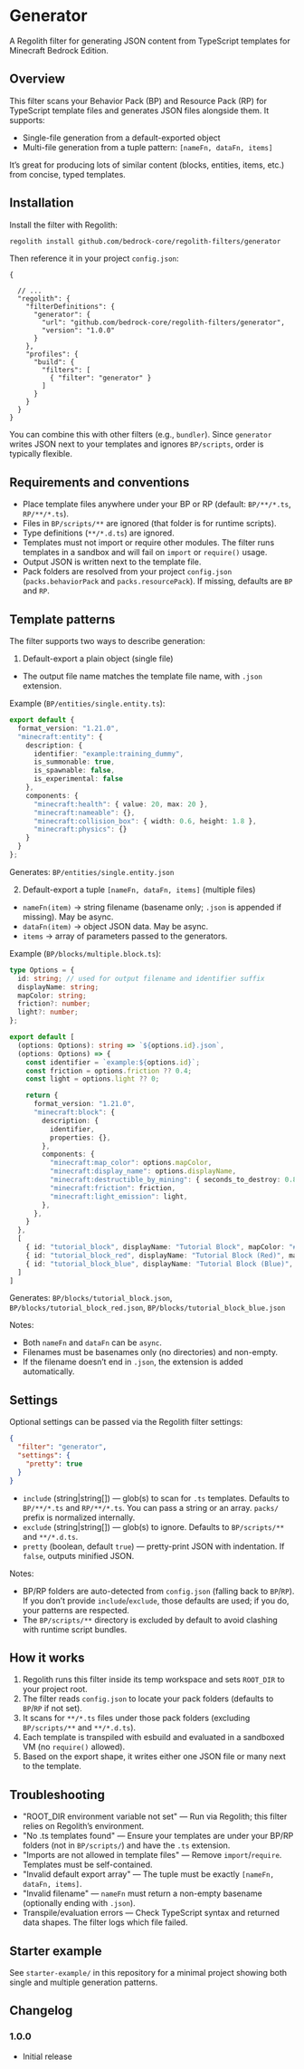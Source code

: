 # Generator

A Regolith filter for generating JSON content from TypeScript templates for Minecraft Bedrock Edition.

## Overview

This filter scans your Behavior Pack (BP) and Resource Pack (RP) for TypeScript template files and generates JSON files alongside them. It supports:

- Single-file generation from a default-exported object
- Multi-file generation from a tuple pattern: `[nameFn, dataFn, items]`

It’s great for producing lots of similar content (blocks, entities, items, etc.) from concise, typed templates.

## Installation

Install the filter with Regolith:

```bash
regolith install github.com/bedrock-core/regolith-filters/generator
```

Then reference it in your project `config.json`:

```jsonc
{

  // ...
  "regolith": {
    "filterDefinitions": {
      "generator": {
        "url": "github.com/bedrock-core/regolith-filters/generator",
        "version": "1.0.0"
      }
    },
    "profiles": {
      "build": {
        "filters": [
          { "filter": "generator" }
        ]
      }
    }
  }
}
```

You can combine this with other filters (e.g., `bundler`). Since `generator` writes JSON next to your templates and ignores `BP/scripts`, order is typically flexible.

## Requirements and conventions

- Place template files anywhere under your BP or RP (default: `BP/**/*.ts`, `RP/**/*.ts`).
- Files in `BP/scripts/**` are ignored (that folder is for runtime scripts).
- Type definitions (`**/*.d.ts`) are ignored.
- Templates must not import or require other modules. The filter runs templates in a sandbox and will fail on `import` or `require()` usage.
- Output JSON is written next to the template file.
- Pack folders are resolved from your project `config.json` (`packs.behaviorPack` and `packs.resourcePack`). If missing, defaults are `BP` and `RP`.

## Template patterns

The filter supports two ways to describe generation:

1) Default-export a plain object (single file)

- The output file name matches the template file name, with `.json` extension.

Example (`BP/entities/single.entity.ts`):

```ts
export default {
  format_version: "1.21.0",
  "minecraft:entity": {
    description: {
      identifier: "example:training_dummy",
      is_summonable: true,
      is_spawnable: false,
      is_experimental: false
    },
    components: {
      "minecraft:health": { value: 20, max: 20 },
      "minecraft:nameable": {},
      "minecraft:collision_box": { width: 0.6, height: 1.8 },
      "minecraft:physics": {}
    }
  }
};
```

Generates: `BP/entities/single.entity.json`

2) Default-export a tuple `[nameFn, dataFn, items]` (multiple files)

- `nameFn(item)` → string filename (basename only; `.json` is appended if missing). May be async.
- `dataFn(item)` → object JSON data. May be async.
- `items` → array of parameters passed to the generators.

Example (`BP/blocks/multiple.block.ts`):

```ts
type Options = {
  id: string; // used for output filename and identifier suffix
  displayName: string;
  mapColor: string;
  friction?: number;
  light?: number;
};

export default [
  (options: Options): string => `${options.id}.json`,
  (options: Options) => {
    const identifier = `example:${options.id}`;
    const friction = options.friction ?? 0.4;
    const light = options.light ?? 0;

    return {
      format_version: "1.21.0",
      "minecraft:block": {
        description: {
          identifier,
          properties: {},
        },
        components: {
          "minecraft:map_color": options.mapColor,
          "minecraft:display_name": options.displayName,
          "minecraft:destructible_by_mining": { seconds_to_destroy: 0.8 },
          "minecraft:friction": friction,
          "minecraft:light_emission": light,
        },
      },
    }
  },
  [
    { id: "tutorial_block", displayName: "Tutorial Block", mapColor: "#9acd32", friction: 0.6 },
    { id: "tutorial_block_red", displayName: "Tutorial Block (Red)", mapColor: "#c0392b" },
    { id: "tutorial_block_blue", displayName: "Tutorial Block (Blue)", mapColor: "#2980b9", light: 7 },
  ]
]
```

Generates: `BP/blocks/tutorial_block.json`, `BP/blocks/tutorial_block_red.json`, `BP/blocks/tutorial_block_blue.json`

Notes:

- Both `nameFn` and `dataFn` can be `async`.
- Filenames must be basenames only (no directories) and non-empty.
- If the filename doesn’t end in `.json`, the extension is added automatically.

## Settings

Optional settings can be passed via the Regolith filter settings:

```json
{
  "filter": "generator",
  "settings": {
    "pretty": true
  }
}
```

- `include` (string|string[]) — glob(s) to scan for `.ts` templates. Defaults to `BP/**/*.ts` and `RP/**/*.ts`. You can pass a string or an array. `packs/` prefix is normalized internally.
- `exclude` (string|string[]) — glob(s) to ignore. Defaults to `BP/scripts/**` and `**/*.d.ts`.
- `pretty` (boolean, default `true`) — pretty-print JSON with indentation. If `false`, outputs minified JSON.

Notes:

- BP/RP folders are auto-detected from `config.json` (falling back to `BP`/`RP`). If you don’t provide `include`/`exclude`, those defaults are used; if you do, your patterns are respected.
- The `BP/scripts/**` directory is excluded by default to avoid clashing with runtime script bundles.

## How it works

1. Regolith runs this filter inside its temp workspace and sets `ROOT_DIR` to your project root.
2. The filter reads `config.json` to locate your pack folders (defaults to `BP`/`RP` if not set).
3. It scans for `**/*.ts` files under those pack folders (excluding `BP/scripts/**` and `**/*.d.ts`).
4. Each template is transpiled with esbuild and evaluated in a sandboxed VM (no `require()` allowed).
5. Based on the export shape, it writes either one JSON file or many next to the template.

## Troubleshooting

- "ROOT_DIR environment variable not set" — Run via Regolith; this filter relies on Regolith’s environment.
- "No .ts templates found" — Ensure your templates are under your BP/RP folders (not in `BP/scripts/`) and have the `.ts` extension.
- "Imports are not allowed in template files" — Remove `import`/`require`. Templates must be self-contained.
- "Invalid default export array" — The tuple must be exactly `[nameFn, dataFn, items]`.
- "Invalid filename" — `nameFn` must return a non-empty basename (optionally ending with `.json`).
- Transpile/evaluation errors — Check TypeScript syntax and returned data shapes. The filter logs which file failed.

## Starter example

See `starter-example/` in this repository for a minimal project showing both single and multiple generation patterns.

## Changelog

### 1.0.0

- Initial release
